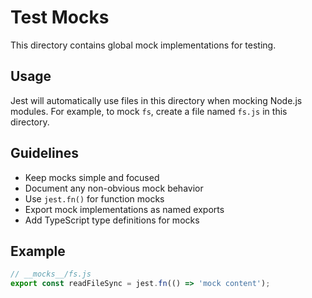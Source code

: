 # Test Mocks

This directory contains global mock implementations for testing.

## Usage

Jest will automatically use files in this directory when mocking Node.js modules. For example, to mock `fs`, create a file named `fs.js` in this directory.

## Guidelines

- Keep mocks simple and focused
- Document any non-obvious mock behavior
- Use `jest.fn()` for function mocks
- Export mock implementations as named exports
- Add TypeScript type definitions for mocks

## Example

```typescript
// __mocks__/fs.js
export const readFileSync = jest.fn(() => 'mock content');
```
